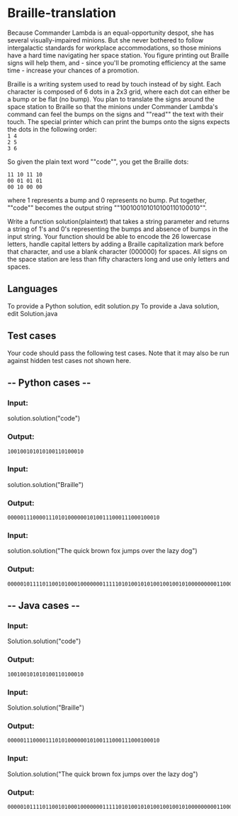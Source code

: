 # Braille-translation

Because Commander Lambda is an equal-opportunity despot, she has several visually-impaired minions. But she never bothered to follow intergalactic standards for workplace accommodations, so those minions have a hard time navigating her space station. You figure printing out Braille signs will help them, and - since you'll be promoting efficiency at the same time - increase your chances of a promotion. 

Braille is a writing system used to read by touch instead of by sight. Each character is composed of 6 dots in a 2x3 grid, where each dot can either be a bump or be flat (no bump). You plan to translate the signs around the space station to Braille so that the minions under Commander Lambda's command can feel the bumps on the signs and ""read"" the text with their touch. The special printer which can print the bumps onto the signs expects the dots in the following order:   
`1 4`  
`2 5`  
`3 6`  
 
So given the plain text word ""code"", you get the Braille dots:    

`11 10 11 10`   
`00 01 01 01`   
`00 10 00 00`   

where 1 represents a bump and 0 represents no bump.  Put together, ""code"" becomes the output string ""100100101010100110100010"".

Write a function solution(plaintext) that takes a string parameter and returns a string of 1's and 0's representing the bumps and absence of bumps in the input string. Your function should be able to encode the 26 lowercase letters, handle capital letters by adding a Braille capitalization mark before that character, and use a blank character (000000) for spaces. All signs on the space station are less than fifty characters long and use only letters and spaces.

## Languages

To provide a Python solution, edit solution.py
To provide a Java solution, edit Solution.java

## Test cases

Your code should pass the following test cases.
Note that it may also be run against hidden test cases not shown here.

## -- Python cases --
### Input:
solution.solution("code")
### Output:
    100100101010100110100010

### Input:   
solution.solution("Braille")   
### Output:    
    000001110000111010100000010100111000111000100010

### Input:   
solution.solution("The quick brown fox jumps over the lazy dog")    
### Output:   
    000001011110110010100010000000111110101001010100100100101000000000110000111010101010010111101110000000110100101010101101000000010110101001101100111100011100000000101010111001100010111010000000011110110010100010000000111000100000101011101111000000100110101010110110

## -- Java cases --
### Input:
Solution.solution("code")
### Output:
    100100101010100110100010

### Input:          
Solution.solution("Braille")    
### Output:     
    000001110000111010100000010100111000111000100010

### Input:    
Solution.solution("The quick brown fox jumps over the lazy dog")   
### Output:   
    000001011110110010100010000000111110101001010100100100101000000000110000111010101010010111101110000000110100101010101101000000010110101001101100111100011100000000101010111001100010111010000000011110110010100010000000111000100000101011101111000000100110101010110110